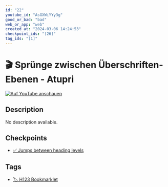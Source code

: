 ```yaml
---
id: "22"
youtube_id: "AsGXWiYYy3g"
good_or_bad: "bad"
web_or_app: "web"
created_at: "2024-03-06 14:24:53"
checkpoint_ids: "[26]"
tag_ids: "[1]"
---
```


# 🎬 Sprünge zwischen Überschriften-Ebenen - Atupri

[![Auf YouTube anschauen](https://img.youtube.com/vi/AsGXWiYYy3g/sddefault.jpg)](https://youtu.be/AsGXWiYYy3g)

## Description

No description available.

## Checkpoints

- [✅ Jumps between heading levels](/en/wcag/1.3.1a-headings-structure/jumps-between-heading-levels)

## Tags

- [🏷️ H123 Bookmarklet](/en/tags/h123-bookmarklet)
